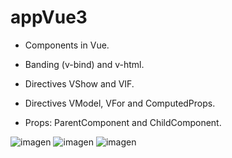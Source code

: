 # appVue3

- Components in Vue.

- Banding (v-bind) and v-html.

- Directives VShow and VIF.

- Directives VModel, VFor and ComputedProps.

- Props: ParentComponent and ChildComponent.

![imagen](https://user-images.githubusercontent.com/113030390/230447911-165a4ce2-1503-4f55-8097-cfaf21348397.png)
![imagen](https://user-images.githubusercontent.com/113030390/230456504-64437f5c-37d7-4b82-a279-a42a81208857.png)
![imagen](https://user-images.githubusercontent.com/113030390/230464995-bbdc17c8-197e-4414-97bf-3a5497dad5a3.png)



